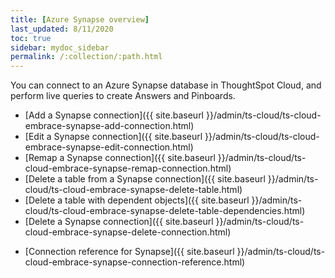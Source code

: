 ```yaml
---
title: [Azure Synapse overview]
last_updated: 8/11/2020
toc: true
sidebar: mydoc_sidebar
permalink: /:collection/:path.html
---
```

You can connect to an Azure Synapse database in ThoughtSpot Cloud, and perform live queries to create Answers and Pinboards.

- [Add a Synapse connection]({{ site.baseurl }}/admin/ts-cloud/ts-cloud-embrace-synapse-add-connection.html)
- [Edit a Synapse connection]({{ site.baseurl }}/admin/ts-cloud/ts-cloud-embrace-synapse-edit-connection.html)
- [Remap a Synapse connection]({{ site.baseurl }}/admin/ts-cloud/ts-cloud-embrace-synapse-remap-connection.html)
- [Delete a table from a Synapse connection]({{ site.baseurl }}/admin/ts-cloud/ts-cloud-embrace-synapse-delete-table.html)
- [Delete a table with dependent objects]({{ site.baseurl }}/admin/ts-cloud/ts-cloud-embrace-synapse-delete-table-dependencies.html)
- [Delete a Synapse connection]({{ site.baseurl }}/admin/ts-cloud/ts-cloud-embrace-synapse-delete-connection.html)
<!-- - [Best Practices for Synapse connections]({{ site.baseurl }}/admin/ts-cloud/ts-cloud-embrace-synapse-best-practices.html) -->
- [Connection reference for Synapse]({{ site.baseurl }}/admin/ts-cloud/ts-cloud-embrace-synapse-connection-reference.html)
